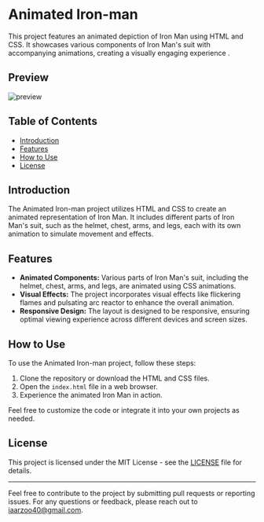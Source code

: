 # Animated Iron-man

This project features an animated depiction of Iron Man using HTML and CSS. It showcases various components of Iron Man's suit with accompanying animations, creating a visually engaging experience .

## Preview
![preview](https://github.com/withaarzoo/Iron-man/assets/59678435/fed41443-9ac4-40bf-8bb7-0ffaa0ba5f64)

## Table of Contents

- [Introduction](#introduction)
- [Features](#features)
- [How to Use](#how-to-use)
- [License](#license)

## Introduction

The Animated Iron-man project utilizes HTML and CSS to create an animated representation of Iron Man. It includes different parts of Iron Man's suit, such as the helmet, chest, arms, and legs, each with its own animation to simulate movement and effects.

## Features

- **Animated Components:** Various parts of Iron Man's suit, including the helmet, chest, arms, and legs, are animated using CSS animations.
- **Visual Effects:** The project incorporates visual effects like flickering flames and pulsating arc reactor to enhance the overall animation.
- **Responsive Design:** The layout is designed to be responsive, ensuring optimal viewing experience across different devices and screen sizes.

## How to Use

To use the Animated Iron-man project, follow these steps:

1. Clone the repository or download the HTML and CSS files.
2. Open the `index.html` file in a web browser.
3. Experience the animated Iron Man in action.

Feel free to customize the code or integrate it into your own projects as needed.

## License

This project is licensed under the MIT License - see the [LICENSE](LICENSE) file for details.

---

Feel free to contribute to the project by submitting pull requests or reporting issues. For any questions or feedback, please reach out to [iaarzoo40@gmail.com](mailto:iaarzoo40@gmail.com).
